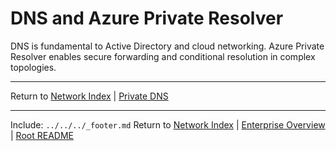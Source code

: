 ﻿---
Last Reviewed: 2025-09-04
Tags: dns, resolver, azure
---
# DNS and Azure Private Resolver

DNS is fundamental to Active Directory and cloud networking. Azure Private Resolver enables secure forwarding and conditional resolution in complex topologies.

---
Return to [Network Index](../_index.md) | [Private DNS](private-dns.md)

---
Include: `../../../_footer.md`
Return to [Network Index](../_index.md) | [Enterprise Overview](../_index.md) | [Root README](../../README.md)
